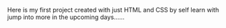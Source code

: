 Here is my first project created with just HTML and CSS by self learn with jump into more in the upcoming days......
